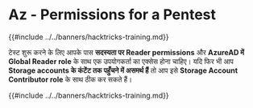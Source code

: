 # Az - Permissions for a Pentest

{{#include ../../banners/hacktricks-training.md}}

टेस्ट शुरू करने के लिए आपके पास **सदस्यता पर Reader permissions** और **AzureAD में Global Reader role** के साथ एक उपयोगकर्ता का एक्सेस होना चाहिए। यदि फिर भी आप **Storage accounts के कंटेंट तक पहुँचने में असमर्थ हैं** तो आप इसे **Storage Account Contributor role** के साथ ठीक कर सकते हैं।

{{#include ../../banners/hacktricks-training.md}}
